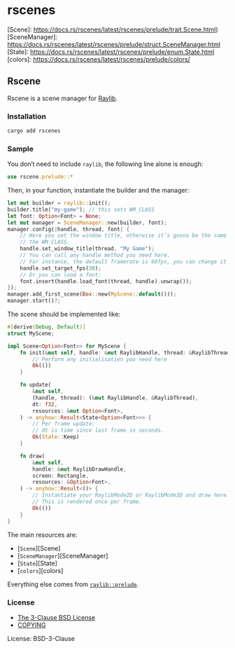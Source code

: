 # rscenes

[COPYING]: https://github.com/cacilhas/rscenes/blob/master/COPYING
[The 3-Clause BSD License]: https://opensource.org/license/bsd-3-clause/
[Raylib]: https://crates.io/crates/raylib
[raylib::prelude]: https://docs.rs/raylib/3.7.0/raylib/prelude/
[Scene]: https://docs.rs/rscenes/latest/rscenes/prelude/trait.Scene.html)
[SceneManager]: https://docs.rs/rscenes/latest/rscenes/prelude/struct.SceneManager.html
[State]: https://docs.rs/rscenes/latest/rscenes/prelude/enum.State.html
[colors]: https://docs.rs/rscenes/latest/rscenes/prelude/colors/

## Rscene

Rscene is a scene manager for [Raylib][].

### Installation

```sh
cargo add rscenes
```

### Sample

You don’t need to include `raylib`, the following line alone is enough:

```rust
use rscene.prelude::*
```

Then, in your function, instantiate the builder and the manager:

```rust
let mut builder = raylib::init();
builder.title("my-game"); // this sets WM_CLASS
let font: Option<Font> = None;
let mut manager = SceneManager::new(builder, font);
manager.config(|handle, thread, font| {
    // Here you set the window title, otherwise it’s gonna be the same as
    // the WM_CLASS.
    handle.set_window_title(thread, "My Game");
    // You can call any handle method you need here.
    // For instance, the default framerate is 60fps, you can change it here:
    handle.set_target_fps(30);
    // Or you can load a font:
    font.insert(handle.load_font(thread, handle).unwrap());
});
manager.add_first_scene(Box::new(MyScene::default()));
manager.start()?;
```

The scene should be implemented like:

```rust
#[derive(Debug, Default)]
struct MyScene;

impl Scene<Option<Font>> for MyScene {
    fn init(&mut self, handle: &mut RaylibHandle, thread: &RaylibThread) -> anyhow::Result<()> {
        // Perform any initialisation you need here
        Ok(())
    }

    fn update(
        &mut self,
        (handle, thread): (&mut RaylibHandle, &RaylibThread),
        dt: f32,
        resources: &mut Option<Font>,
    ) -> anyhow::Result<State<Option<Font>>> {
        // Per frame update:
        // dt is time since last frame in seconds.
        Ok(State::Keep)
    }

    fn draw(
        &mut self,
        handle: &mut RaylibDrawHandle,
        screen: Rectangle,
        resources: &Option<Font>,
    ) -> anyhow::Result<()> {
        // Instantiate your RaylibMode2D or RaylibMode3D and draw here.
        // This is rendered once per frame.
        Ok(())
    }
}
```

The main resources are:

- [`Scene`][Scene]
- [`SceneManager`][SceneManager]
- [`State`][State]
- [`colors`][colors]

Everything else comes from [`raylib::prelude`][raylib::prelude].

### License

- [The 3-Clause BSD License][]
- [COPYING][]

License: BSD-3-Clause
